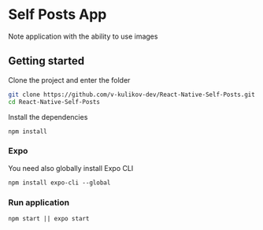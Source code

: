# Self Posts App
Note application with the ability to use images

## Getting started
Clone the project and enter the folder
```bash
git clone https://github.com/v-kulikov-dev/React-Native-Self-Posts.git
cd React-Native-Self-Posts
```
Install the dependencies
```
npm install
```

### Expo
You need also globally install Expo CLI
```
npm install expo-cli --global
```

### Run application
```
npm start || expo start
```
